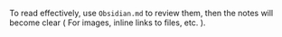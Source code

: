 To read effectively, use ``Obsidian.md`` to review them, then the notes will become clear ( For images, inline links to files, etc. ).
